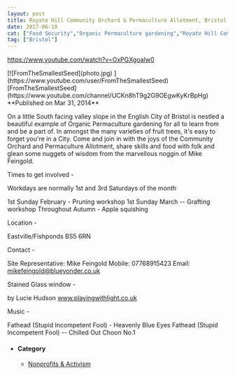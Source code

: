 ```yaml
---
layout: post
title: Royate Hill Community Orchard & Permaculture Allotment, Bristol, UK
date: 2017-06-10
cat: ["Food Security","Organic Permaculture gardening","Royate Hill Community Orchard &amp; Permaculture Allotment","Sustainable Agriculture","UK"]
tag: ["Bristol"]
---
```


https://www.youtube.com/watch?v=OxPGXgoaIw0
<div>
<div id="masthead-positioner">
<div id="yt-masthead-container" class="clearfix yt-base-gutter">
<div id="yt-masthead">
<div class="yt-masthead-logo-container "> [<span class="video-thumb  yt-thumb yt-thumb-48 g-hovercard" data-ytid="UCKn8hT9g2G9OEgwKyKrBpHg"><span class="yt-thumb-square"><span class="yt-thumb-clip">![FromTheSmallestSeed](photo.jpg) </span></span></span>](https://www.youtube.com/user/FromTheSmallestSeed)
<div class="yt-user-info">[FromTheSmallestSeed](https://www.youtube.com/channel/UCKn8hT9g2G9OEgwKyKrBpHg)</div>
</div>
</div>
</div>
</div>
<div id="page-container"></div>
</div>
<div id="watch-uploader-info">**Published on Mar 31, 2014**</div>
<div id="watch-description-text" class="">

On a little South facing valley slope in the English City of Bristol is nestled a beautiful example of Organic Permaculture gardening for all to learn from and be a part of. In amongst the many varieties of fruit trees, it's easy to forget you're in a City. Come and join in with the joys of the Community Orchard and Permaculture Allotment, share skills and food with folk and glean some nuggets of wisdom from the marvellous noggin of Mike Feingold.

Times to get involved -

Workdays are normally 1st and 3rd Saturdays of the month

1st Sunday February - Pruning workshop
1st Sunday March -- Grafting workshop
Throughout Autumn - Apple squishing

Location -

Eastville/Fishponds
BS5 6RN

Contact -

Site Representative: Mike Feingold
Mobile: 07768915423
Email: mikefeingold@blueyonder.co.uk

Stained Glass window -

by Lucie Hudson
www.playingwithlight.co.uk

Music -

Fathead (Stupid Incompetent Fool) - Heavenly Blue Eyes
Fathead (Stupid Incompetent Fool) -- Chilled Out Choon No.1

</div>
<div id="watch-description-extras">

*   #### Category

    *   [Nonprofits & Activism](https://www.youtube.com/channel/UCM6FFmRAK_uTICRwyTubV0A)
</div>
